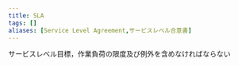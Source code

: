 ```yaml
---
title: SLA
tags: []
aliases: [Service Level Agreement,サービスレベル合意書]
---
```

サービスレベル目標，作業負荷の限度及び例外を含めなければならない